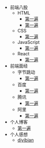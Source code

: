 * 前端八股
    * HTML
        * [第一遍](md/room/HTML/01.md)
        * [第一遍](md/room/HTML/01.md)
    * CSS
        * [第一遍](md/room/CSS/01.md)
    * JavaScript
        * [第一遍](md/room/JavaScript/01.md)
    * React 
        * [第一遍](md/room/React/01.md)
* 前端面经
    * 字节跳动
        * [第一遍](md/interview/bytedance/01.md)
    * 百度
        * [第一遍](md/interview/baidu/01.md)
    * 腾讯
        * [第一遍](md/room/HTML/01.md)
    * 阿里
        * [第一遍](md/room/HTML/01.md)
* 个人博客
    * [第一遍](md/blog/01.md)
* 个人感想
    * [diyibian](md/thoughts/01.md)

        